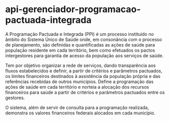 # api-gerenciador-programacao-pactuada-integrada
A Programação Pactuada e Integrada (PPI) é um processo instituído no âmbito do Sistema Único de Saúde onde, em conso­nância com o processo de planejamento, são definidas e quantificadas as ações de saúde para população residente em cada território, bem como efetuados os pactos intergestores para garantia de acesso da população aos serviços de saúde.

Tem por objetivo organizar a rede de serviços, dando transparência aos fluxos estabelecidos e definir, a partir de critérios e parâmetros pactuados, os limites financeiros destinados à assistência da população própria e das referências recebidas de outros municípios. Define a programação das ações de saúde em cada território e norteia a alocação dos recursos financeiros para saúde a partir de critérios e parâmetros pactuados entre os gestores.

O sistema, além de servir de consulta para a programação realizada, demonstra os valores financeiros federais alocados em cada município.
